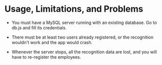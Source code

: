 # Usage, Limitations, and Problems

- You must have a MySQL server running with an existing database. Go to db.js and fill its credentials.

- There must be at least two users already registered, or the recognition wouldn't work and the app would crash.

- Whenever the server stops, all the recognition data are lost, and you will have to re-register the employees.
